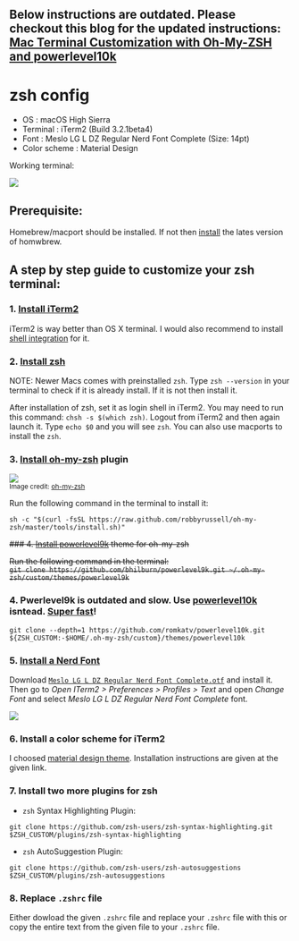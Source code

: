 ## Below instructions are outdated. Please checkout this blog for the updated instructions: [Mac Terminal Customization with Oh-My-ZSH and powerlevel10k](https://www.haccks.com/posts/mac-terminal-customization/)


# zsh config
+ OS           : macOS High Sierra
+ Terminal     : iTerm2 (Build 3.2.1beta4)
+ Font         : Meslo LG L DZ Regular Nerd Font Complete (Size: 14pt)
+ Color scheme : Material Design

Working terminal:

![](https://github.com/haccks/zsh-config/blob/master/media/terminal.gif?raw=true)

## Prerequisite:
Homebrew/macport should be installed. If not then [install](https://www.howtogeek.com/211541/homebrew-for-os-x-easily-installs-desktop-apps-and-terminal-utilities/) the lates version of homwbrew.

## A step by step guide to customize your zsh terminal:

### 1. [Install iTerm2](https://www.iterm2.com/)

iTerm2 is way better than OS X terminal. I would also recommend to install [shell integration](https://www.iterm2.com/documentation-shell-integration.html) for it.

### 2. [Install zsh](https://rick.cogley.info/post/use-homebrew-zsh-instead-of-the-osx-default/)

NOTE: Newer Macs comes with preinstalled `zsh`. Type `zsh --version` in your terminal to check if it is already install. If it is not then install it.  

After installation of zsh, set it as login shell in iTerm2. You may need to run this command: `chsh -s $(which zsh)`. Logout from iTerm2 and then again launch it.
Type `echo $0` and you will see `zsh`. You can also use macports to install the `zsh`.

### 3. [Install oh-my-zsh](https://ohmyz.sh/) plugin

![](https://camo.githubusercontent.com/5c385f15f3eaedb72cfcfbbaf75355b700ac0757/68747470733a2f2f73332e616d617a6f6e6177732e636f6d2f6f686d797a73682f6f682d6d792d7a73682d6c6f676f2e706e67)  
<sub>Image credit: [oh-my-zsh](https://ohmyz.sh/)</sub>

Run the following command in the terminal to install it:  
```
sh -c "$(curl -fsSL https://raw.github.com/robbyrussell/oh-my-zsh/master/tools/install.sh)"
```

<strike>### 4. [Install powerlevel9k](https://github.com/bhilburn/powerlevel9k) theme for oh-my-zsh

Run the following command in the terminal:  
`git clone https://github.com/bhilburn/powerlevel9k.git ~/.oh-my-zsh/custom/themes/powerlevel9k`
</strike>

### 4. Pwerlevel9k is outdated and slow. Use [powerlevel10k](https://github.com/romkatv/powerlevel10k) isntead. [Super fast](https://github.com/romkatv/powerlevel10k#is-it-really-fast)!
```
git clone --depth=1 https://github.com/romkatv/powerlevel10k.git ${ZSH_CUSTOM:-$HOME/.oh-my-zsh/custom}/themes/powerlevel10k
```
### 5. [Install a Nerd Font](https://github.com/ryanoasis/nerd-fonts)

Download [`Meslo LG L DZ Regular Nerd Font Complete.otf`](https://github.com/ryanoasis/nerd-fonts/blob/ad7cf8faddf38ea56db88be251c834419a424981/patched-fonts/Meslo/L-DZ/Regular/complete/Meslo%20LG%20L%20DZ%20Regular%20Nerd%20Font%20Complete.ttf) and install it. Then go to *Open ITerm2 > Preferences > Profiles > Text* and open *Change Font* 
and select *Meslo LG L DZ Regular Nerd Font Complete* font.

![](https://github.com/haccks/zsh-config/blob/master/media/font.png)

### 6. Install a color scheme for iTerm2 

I choosed [material design theme](https://github.com/MartinSeeler/iterm2-material-design). Installation instructions are given at the given link.

### 7. Install two more plugins for zsh

+ `zsh` Syntax Highlighting Plugin:   
```
git clone https://github.com/zsh-users/zsh-syntax-highlighting.git $ZSH_CUSTOM/plugins/zsh-syntax-highlighting
```

+ `zsh` AutoSuggestion Plugin:  
```
git clone https://github.com/zsh-users/zsh-autosuggestions $ZSH_CUSTOM/plugins/zsh-autosuggestions
```

### 8. Replace `.zshrc` file 

Either dowload the given `.zshrc` file and replace your `.zshrc` file with this or copy the entire text from the given file to your `.zshrc` file.







